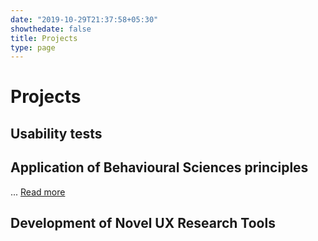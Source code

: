 ```yaml
---
date: "2019-10-29T21:37:58+05:30"
showthedate: false
title: Projects
type: page
---
```


# Projects

## Usability tests

## Application of Behavioural Sciences principles

... [Read more](/projects/case_study_SUS)

## Development of Novel UX Research Tools